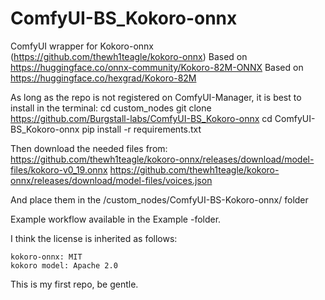 # ComfyUI-BS_Kokoro-onnx
ComfyUI wrapper for Kokoro-onnx (https://github.com/thewh1teagle/kokoro-onnx)
Based on https://huggingface.co/onnx-community/Kokoro-82M-ONNX
Based on https://huggingface.co/hexgrad/Kokoro-82M


As long as the repo is not registered on ComfyUI-Manager, it is best to install in the terminal:
cd custom_nodes
git clone https://github.com/Burgstall-labs/ComfyUI-BS_Kokoro-onnx
cd ComfyUI-BS_Kokoro-onnx
pip install -r requirements.txt

Then download the needed files from:
https://github.com/thewh1teagle/kokoro-onnx/releases/download/model-files/kokoro-v0_19.onnx
https://github.com/thewh1teagle/kokoro-onnx/releases/download/model-files/voices.json

And place them in the /custom_nodes/ComfyUI-BS-Kokoro-onnx/ folder

Example workflow available in the Example -folder.

I think the license is inherited as follows:

    kokoro-onnx: MIT
    kokoro model: Apache 2.0

This is my first repo, be gentle.
